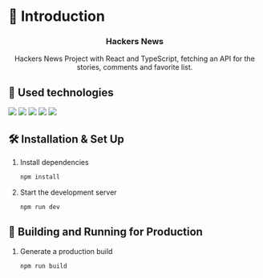 # 📄 Introduction

<div align="center">
   <h3 align="center">Hackers News</h3>

   <p align="center">Hackers News Project with React and TypeScript, fetching an API for the stories, comments and favorite list.</p>
</div>

## 💼 Used technologies

![](https://img.shields.io/badge/HTML-informational?style=for-the-badge&logo=htm5l&logoColor=edf2f4&color=0b1622&labelColor=ff0000)
![](https://img.shields.io/badge/CSS-informational?style=for-the-badge&logo=css3&logoColor=edf2f4&color=0b1622&labelColor=ff0000)
![](https://img.shields.io/badge/JavaScript-informational?style=for-the-badge&logo=JavaScript&logoColor=edf2f4&color=0b1622&labelColor=ff0000)
![](https://img.shields.io/badge/TypeScript-informational?style=for-the-badge&logo=typescript&logoColor=edf2f4&color=0b1622&labelColor=ff0000)
![](https://img.shields.io/badge/React-informational?style=for-the-badge&logo=react&logoColor=edf2f4&color=0b1622&labelColor=ff0000)

## 🛠 Installation & Set Up

1. Install dependencies

   ```sh
   npm install
   ```

2. Start the development server

   ```sh
   npm run dev
   ```

## 🚀 Building and Running for Production

1. Generate a production build

   ```sh
   npm run build
   ```
